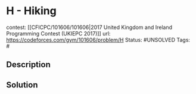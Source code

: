 # H - Hiking

contest: [[CFICPC/101606/101606|2017 United Kingdom and Ireland Programming Contest (UKIEPC 2017)]]
url: https://codeforces.com/gym/101606/problem/H
Status: #UNSOLVED
Tags: #

## Description

## Solution

